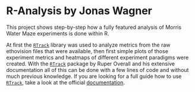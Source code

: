 # R-Analysis by Jonas Wagner

This project shows step-by-step how a fully featured analysis of Morris Water Maze experiments is done within R.  

At first the [`RTrack`](https://rupertoverall.net/Rtrack/) library was used to analyze metrics from the raw ethovision files that were available, then first simple plots of those experiment metrics and heatmaps of different experiment paradigms were created. With the [`RTrack`](https://rupertoverall.net/Rtrack/) package by Ruper Overall and his extensive documentation all of this can be done with a few lines of code and without much previous knowledge. If you are looking for a full guide how to use [`RTrack`](https://rupertoverall.net/Rtrack/), take a look at the official [documentation](https://rupertoverall.net/Rtrack/articles/Rtrack_MWM_analysis.html).
